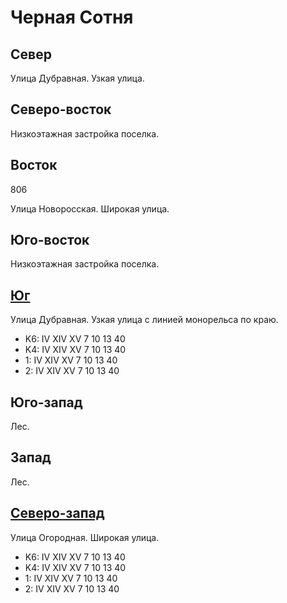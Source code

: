 # Черная Сотня

## Север

Улица Дубравная.
Узкая улица.

## Северо-восток

Низкоэтажная застройка поселка.

## Восток

806

Улица Новоросская.
Широкая улица.

## Юго-восток

Низкоэтажная застройка поселка.

## [Юг](./10385070.md)

Улица Дубравная.
Узкая улица с линией монорельса по краю.

* K6:   IV  XIV XV
        7   10  13  40
* K4:   IV  XIV XV
        7   10  13  40
* 1:    IV  XIV XV
        7   10  13  40
* 2:    IV  XIV XV
        7   10  13  40

## Юго-запад

Лес.

## Запад

Лес.

## [Северо-запад](./10380060.md)

Улица Огородная.
Широкая улица.

* K6:   IV  XIV XV
        7   10  13  40
* K4:   IV  XIV XV
        7   10  13  40
* 1:    IV  XIV XV
        7   10  13  40
* 2:    IV  XIV XV
        7   10  13  40
